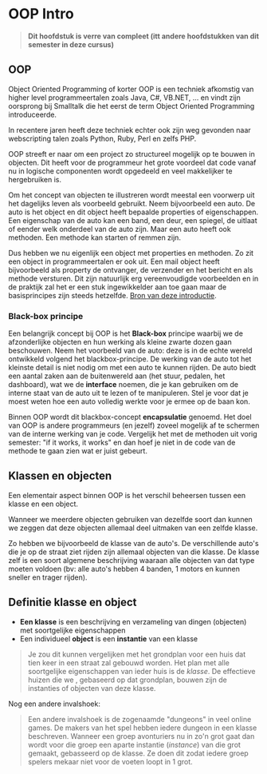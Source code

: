 # OOP Intro

> **Dit hoofdstuk is verre van compleet \(itt andere hoofdstukken van dit semester in deze cursus\)**

## OOP

Object Oriented Programming of korter OOP is een techniek afkomstig van higher level programmeertalen zoals Java, C\#, VB.NET, ... en vindt zijn oorsprong bij Smalltalk die het eerst de term Object Oriented Programming introduceerde.

In recentere jaren heeft deze techniek echter ook zijn weg gevonden naar webscripting talen zoals Python, Ruby, Perl en zelfs PHP.

OOP streeft er naar om een project zo structureel mogelijk op te bouwen in objecten. Dit heeft voor de programmeur het grote voordeel dat code vanaf nu in logische componenten wordt opgedeeld en veel makkelijker te hergebruiken is.

Om het concept van objecten te illustreren wordt meestal een voorwerp uit het dagelijks leven als voorbeeld gebruikt. Neem bijvoorbeeld een auto. De auto is het object en dit object heeft bepaalde properties of eigenschappen. Een eigenschap van de auto kan een band, een deur, een spiegel, de uitlaat of eender welk onderdeel van de auto zijn. Maar een auto heeft ook methoden. Een methode kan starten of remmen zijn.

Dus hebben we nu eigenlijk een object met properties en methoden. Zo zit een object in programmeertalen er ook uit. Een mail object heeft bijvoorbeeld als property de ontvanger, de verzender en het bericht en als methode versturen. Dit zijn natuurlijk erg vereenvoudigde voorbeelden en in de praktijk zal het er een stuk ingewikkelder aan toe gaan maar de basisprincipes zijn steeds hetzelfde. [Bron van deze introductie](https://www.inventis.be/blog/webdevelopment/de-voordelen-van-object-georienteerd-programmeren/145/).

### Black-box principe

Een belangrijk concept bij OOP is het **Black-box** principe waarbij we de afzonderlijke objecten en hun werking als kleine zwarte dozen gaan beschouwen. Neem het voorbeeld van de auto: deze is in de echte wereld ontwikkeld volgend het blackbox-principe. De werking van de auto tot het kleinste detail is niet nodig om met een auto te kunnen rijden. De auto biedt een aantal zaken aan de buitenwereld aan \(het stuur, pedalen, het dashboard\), wat we de **interface** noemen, die je kan gebruiken om de interne staat van de auto uit te lezen of te manipuleren. Stel je voor dat je moest weten hoe een auto volledig werkte voor je ermee op de baan kon.

Binnen OOP wordt dit blackbox-concept **encapsulatie** genoemd. Het doel van OOP is andere programmeurs \(en jezelf\) zoveel mogelijk af te schermen van de interne werking van je code. Vergelijk het met de methoden uit vorig semester: "if it works, it works" en dan hoef je niet in de code van de methode te gaan zien wat er juist gebeurt.

## Klassen en objecten

Een elementair aspect binnen OOP is het verschil beheersen tussen een klasse en een object.

Wanneer we meerdere objecten gebruiken van dezelfde soort dan kunnen we zeggen dat deze objecten allemaal deel uitmaken van een zelfde klasse.

Zo hebben we bijvoorbeeld de klasse van de auto's. De verschillende auto's die je op de straat ziet rijden zijn allemaal objecten van die klasse. De klasse zelf is een soort algemene beschrijving waaraan alle objecten van dat type moeten voldoen \(bv: alle auto's hebben 4 banden, 1 motors en kunnen sneller en trager rijden\).

## Definitie klasse en object

* **Een klasse** is een beschrijving en verzameling van dingen \(objecten\) met soortgelijke eigenschappen
* Een individueel **object** is een **instantie** van een klasse

> Je zou dit kunnen vergelijken met het grondplan voor een huis dat tien keer in een straat zal gebouwd worden. Het plan met alle soortgelijke eigenschappen van ieder huis is de _klasse_. De effectieve huizen die we , gebaseerd op dat grondplan, bouwen zijn de instanties of objecten van deze klasse.

Nog een andere invalshoek:

> Een andere invalshoek is de zogenaamde "dungeons" in veel online games. De makers van het spel hebben iedere dungeon in een klasse beschreven. Wanneer een groep avonturiers nu in zo'n grot gaat dan wordt voor die groep een aparte instantie \(_instance_\) van die grot gemaakt, gebasseerd op de klasse. Ze doen dit zodat iedere groep spelers mekaar niet voor de voeten loopt in 1 grot.

